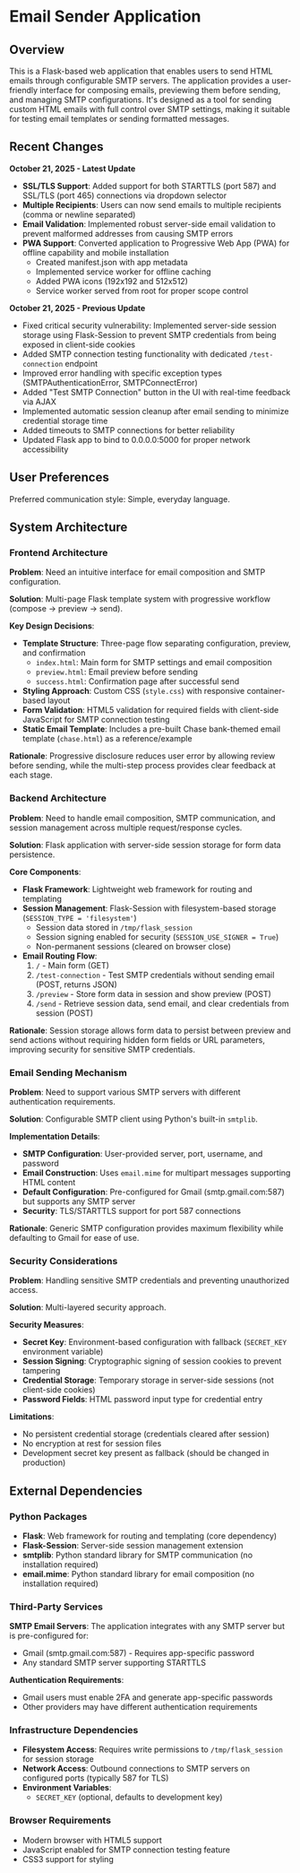 # Email Sender Application

## Overview

This is a Flask-based web application that enables users to send HTML emails through configurable SMTP servers. The application provides a user-friendly interface for composing emails, previewing them before sending, and managing SMTP configurations. It's designed as a tool for sending custom HTML emails with full control over SMTP settings, making it suitable for testing email templates or sending formatted messages.

## Recent Changes

**October 21, 2025 - Latest Update**
- **SSL/TLS Support**: Added support for both STARTTLS (port 587) and SSL/TLS (port 465) connections via dropdown selector
- **Multiple Recipients**: Users can now send emails to multiple recipients (comma or newline separated)
- **Email Validation**: Implemented robust server-side email validation to prevent malformed addresses from causing SMTP errors
- **PWA Support**: Converted application to Progressive Web App (PWA) for offline capability and mobile installation
  - Created manifest.json with app metadata
  - Implemented service worker for offline caching
  - Added PWA icons (192x192 and 512x512)
  - Service worker served from root for proper scope control

**October 21, 2025 - Previous Update**
- Fixed critical security vulnerability: Implemented server-side session storage using Flask-Session to prevent SMTP credentials from being exposed in client-side cookies
- Added SMTP connection testing functionality with dedicated `/test-connection` endpoint
- Improved error handling with specific exception types (SMTPAuthenticationError, SMTPConnectError)
- Added "Test SMTP Connection" button in the UI with real-time feedback via AJAX
- Implemented automatic session cleanup after email sending to minimize credential storage time
- Added timeouts to SMTP connections for better reliability
- Updated Flask app to bind to 0.0.0.0:5000 for proper network accessibility

## User Preferences

Preferred communication style: Simple, everyday language.

## System Architecture

### Frontend Architecture

**Problem**: Need an intuitive interface for email composition and SMTP configuration.

**Solution**: Multi-page Flask template system with progressive workflow (compose → preview → send).

**Key Design Decisions**:
- **Template Structure**: Three-page flow separating configuration, preview, and confirmation
  - `index.html`: Main form for SMTP settings and email composition
  - `preview.html`: Email preview before sending
  - `success.html`: Confirmation page after successful send
- **Styling Approach**: Custom CSS (`style.css`) with responsive container-based layout
- **Form Validation**: HTML5 validation for required fields with client-side JavaScript for SMTP connection testing
- **Static Email Template**: Includes a pre-built Chase bank-themed email template (`chase.html`) as a reference/example

**Rationale**: Progressive disclosure reduces user error by allowing review before sending, while the multi-step process provides clear feedback at each stage.

### Backend Architecture

**Problem**: Need to handle email composition, SMTP communication, and session management across multiple request/response cycles.

**Solution**: Flask application with server-side session storage for form data persistence.

**Core Components**:
- **Flask Framework**: Lightweight web framework for routing and templating
- **Session Management**: Flask-Session with filesystem-based storage (`SESSION_TYPE = 'filesystem'`)
  - Session data stored in `/tmp/flask_session`
  - Session signing enabled for security (`SESSION_USE_SIGNER = True`)
  - Non-permanent sessions (cleared on browser close)
- **Email Routing Flow**:
  1. `/` - Main form (GET)
  2. `/test-connection` - Test SMTP credentials without sending email (POST, returns JSON)
  3. `/preview` - Store form data in session and show preview (POST)
  4. `/send` - Retrieve session data, send email, and clear credentials from session (POST)

**Rationale**: Session storage allows form data to persist between preview and send actions without requiring hidden form fields or URL parameters, improving security for sensitive SMTP credentials.

### Email Sending Mechanism

**Problem**: Need to support various SMTP servers with different authentication requirements.

**Solution**: Configurable SMTP client using Python's built-in `smtplib`.

**Implementation Details**:
- **SMTP Configuration**: User-provided server, port, username, and password
- **Email Construction**: Uses `email.mime` for multipart messages supporting HTML content
- **Default Configuration**: Pre-configured for Gmail (smtp.gmail.com:587) but supports any SMTP server
- **Security**: TLS/STARTTLS support for port 587 connections

**Rationale**: Generic SMTP configuration provides maximum flexibility while defaulting to Gmail for ease of use.

### Security Considerations

**Problem**: Handling sensitive SMTP credentials and preventing unauthorized access.

**Solution**: Multi-layered security approach.

**Security Measures**:
- **Secret Key**: Environment-based configuration with fallback (`SECRET_KEY` environment variable)
- **Session Signing**: Cryptographic signing of session cookies to prevent tampering
- **Credential Storage**: Temporary storage in server-side sessions (not client-side cookies)
- **Password Fields**: HTML password input type for credential entry

**Limitations**: 
- No persistent credential storage (credentials cleared after session)
- No encryption at rest for session files
- Development secret key present as fallback (should be changed in production)

## External Dependencies

### Python Packages

- **Flask**: Web framework for routing and templating (core dependency)
- **Flask-Session**: Server-side session management extension
- **smtplib**: Python standard library for SMTP communication (no installation required)
- **email.mime**: Python standard library for email composition (no installation required)

### Third-Party Services

**SMTP Email Servers**: The application integrates with any SMTP server but is pre-configured for:
- Gmail (smtp.gmail.com:587) - Requires app-specific password
- Any standard SMTP server supporting STARTTLS

**Authentication Requirements**: 
- Gmail users must enable 2FA and generate app-specific passwords
- Other providers may have different authentication requirements

### Infrastructure Dependencies

- **Filesystem Access**: Requires write permissions to `/tmp/flask_session` for session storage
- **Network Access**: Outbound connections to SMTP servers on configured ports (typically 587 for TLS)
- **Environment Variables**: 
  - `SECRET_KEY` (optional, defaults to development key)

### Browser Requirements

- Modern browser with HTML5 support
- JavaScript enabled for SMTP connection testing feature
- CSS3 support for styling